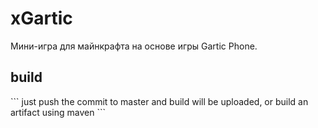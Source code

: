 # xGartic
Мини-игра для майнкрафта на основе игры Gartic Phone.

## build
\```
just push the commit to master and build will be uploaded, or build an artifact using maven
\```
